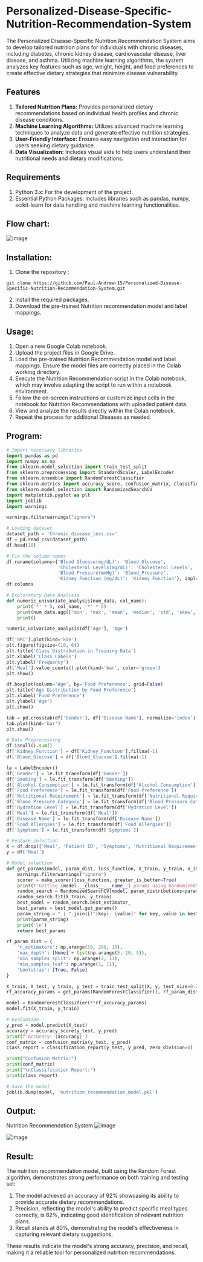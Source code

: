 # Personalized-Disease-Specific-Nutrition-Recommendation-System

The Personalized Disease-Specific Nutrition Recommendation System aims to develop tailored nutrition plans for individuals with chronic diseases, including diabetes, chronic kidney disease, cardiovascular disease, liver disease, and asthma. Utilizing machine learning algorithms, the system analyzes key features such as age, weight, height, and food preferences to create effective dietary strategies that minimize disease vulnerability.

## Features

1. **Tailored Nutrition Plans:** Provides personalized dietary recommendations based on individual health profiles and chronic disease conditions.
2. **Machine Learning Algorithms:** Utilizes advanced machine learning techniques to analyze data and generate effective nutrition strategies.
3. **User-Friendly Interface:** Ensures easy navigation and interaction for users seeking dietary guidance.
4. **Data Visualization:** Includes visual aids to help users understand their nutritional needs and dietary modifications.

## Requirements
1. Python 3.x: For the development of the project.
2. Essential Python Packages: Includes libraries such as pandas, numpy, scikit-learn for data handling and machine learning functionalities.

## Flow chart:
![image](https://github.com/user-attachments/assets/a84f8890-59f3-463d-b493-f0182dad097b)


## Installation:
1. Clone the repository :
```
git clone https://github.com/Paul-Andrew-15/Personalized-Disease-Specific-Nutrition-Recommendation-System.git
```
2. Install the required packages.
3. Download the pre-trained Nutrition recommendation model and label mappings.

## Usage:
1. Open a new Google Colab notebook.
2. Upload the project files in Google Drive.
3. Load the pre-trained Nutrition Recommendation model and label mappings. Ensure the model files are correctly placed in the Colab working directory.
4. Execute the Nutrition Recommendation script in the Colab notebook, which may involve adapting the script to run within a notebook environment.
5. Follow the on-screen instructions or customize input cells in the notebook for Nutrition Recommendations with uploaded patient data.
6. View and analyze the results directly within the Colab notebook.
7. Repeat the process for additional Diseases as needed.

## Program:
```python
# Import necessary libraries
import pandas as pd
import numpy as np
from sklearn.model_selection import train_test_split
from sklearn.preprocessing import StandardScaler, LabelEncoder
from sklearn.ensemble import RandomForestClassifier
from sklearn.metrics import accuracy_score, confusion_matrix, classification_report, make_scorer
from sklearn.model_selection import RandomizedSearchCV
import matplotlib.pyplot as plt
import joblib
import warnings

warnings.filterwarnings("ignore")

# Loading dataset
dataset_path = 'Chronic_disease_less.csv'
df = pd.read_csv(dataset_path)
df.head(10)

# Fix the column names
df.rename(columns={'Blood Glucose(mg/dL)': 'Blood_Glucose',
                   'Cholesterol Levels(mg/dL)': 'Cholesterol_Levels',
                   'Blood Pressure(mmHg)': 'Blood_Pressure',
                   'Kidney Function (mg/dL)': 'Kidney_Function'}, inplace=True)
df.columns

# Exploratory Data Analysis
def numeric_univariate_analysis(num_data, col_name):
    print('*' * 5, col_name, '*' * 5)
    print(num_data.agg(['min', 'max', 'mean', 'median', 'std', 'skew', 'kurt']))
    print()

numeric_univariate_analysis(df['Age'], 'Age')

df['BMI'].plot(kind='kde')
plt.figure(figsize=(10, 6))
plt.title('Class Distribution in Training Data')
plt.xlabel('Class Labels')
plt.ylabel('Frequency')
df['Meal'].value_counts().plot(kind='bar', color='green')
plt.show()

df.boxplot(column='Age', by='Food Preference', grid=False)
plt.title('Age Distribution by Food Preference')
plt.xlabel('Food Preference')
plt.ylabel('Age')
plt.show()

tab = pd.crosstab(df['Gender'], df['Disease Name'], normalize='index')
tab.plot(kind='bar')
plt.show()

# Data Preprocessing
df.isnull().sum()
df['Kidney_Function'] = df['Kidney_Function'].fillna(-1)
df['Blood_Glucose'] = df['Blood_Glucose'].fillna(-1)

le = LabelEncoder()
df['Gender'] = le.fit_transform(df['Gender'])
df['Smoking'] = le.fit_transform(df['Smoking'])
df['Alcohol Consumption'] = le.fit_transform(df['Alcohol Consumption'])
df['Food Preference'] = le.fit_transform(df['Food Preference'])
df['Nutritional Requirement'] = le.fit_transform(df['Nutritional Requirement'])
df['Blood_Pressure_Category'] = le.fit_transform(df['Blood_Pressure_Category'])
df['Hydration Level'] = le.fit_transform(df['Hydration Level'])
df['Meal'] = le.fit_transform(df['Meal'])
df['Disease Name'] = le.fit_transform(df['Disease Name'])
df['Food Allergies'] = le.fit_transform(df['Food Allergies'])
df['Symptoms'] = le.fit_transform(df['Symptoms'])

# Feature selection
X = df.drop(['Meal', 'Patient ID', 'Symptoms', 'Nutritional Requirement', 'Gender'], axis=1)
y = df['Meal']

# Model selection
def get_params(model, param_dist, loss_function, X_train, y_train, n_iter=100, random_state=42):
    warnings.filterwarnings("ignore")
    scorer = make_scorer(loss_function, greater_is_better=True)
    print(f'Getting {model.__class__.__name__} params using RandomizedSearchCV:\n')
    random_search = RandomizedSearchCV(model, param_distributions=param_dist, scoring=scorer, cv=5, n_iter=n_iter, random_state=random_state)
    random_search.fit(X_train, y_train)
    best_model = random_search.best_estimator_
    best_params = best_model.get_params()
    param_string = " | ".join([f"{key}: {value}" for key, value in best_params.items() if value is not None])
    print(param_string)
    print('\n')
    return best_params

rf_param_dist = {
    'n_estimators': np.arange(50, 200, 10),
    'max_depth': [None] + list(np.arange(5, 20, 5)),
    'min_samples_split': np.arange(2, 11),
    'min_samples_leaf': np.arange(1, 11),
    'bootstrap': [True, False]
}

X_train, X_test, y_train, y_test = train_test_split(X, y, test_size=0.2, random_state=42)
rf_accuracy_params = get_params(RandomForestClassifier(), rf_param_dist, accuracy_score, X_train, y_train, n_iter=100, random_state=42)

model = RandomForestClassifier(**rf_accuracy_params)
model.fit(X_train, y_train)

# Evaluation
y_pred = model.predict(X_test)
accuracy = accuracy_score(y_test, y_pred)
print(f'Accuracy: {accuracy}')
conf_matrix = confusion_matrix(y_test, y_pred)
class_report = classification_report(y_test, y_pred, zero_division=0)

print("Confusion Matrix:")
print(conf_matrix)
print("\nClassification Report:")
print(class_report)

# Save the model
joblib.dump(model, 'nutrition_recommendation_model.pkl')

```

## Output:
Nutrition Recommendation System
![image](https://github.com/user-attachments/assets/37cd6b0a-da60-4a25-9a86-1f4c11e9477f)

![image](https://github.com/user-attachments/assets/000eb12b-9fef-4b93-b192-0e2070c1333c)


## Result:
The nutrition recommendation model, built using the Random Forest algorithm, demonstrates strong performance on both training and testing set:
1. The model achieved an accuracy of 92% showcasing its ability to provide accurate dietary recommendations.
2. Precision, reflecting the model's ability to predict specific meal types correctly, is 82%, indicating good identification of relevant nutrition plans.
3. Recall stands at 80%, demonstrating the model's effectiveness in capturing relevant dietary suggestions.

These results indicate the model's strong accuracy, precision, and recall, making it a reliable tool for personalized nutrition recommendations.
